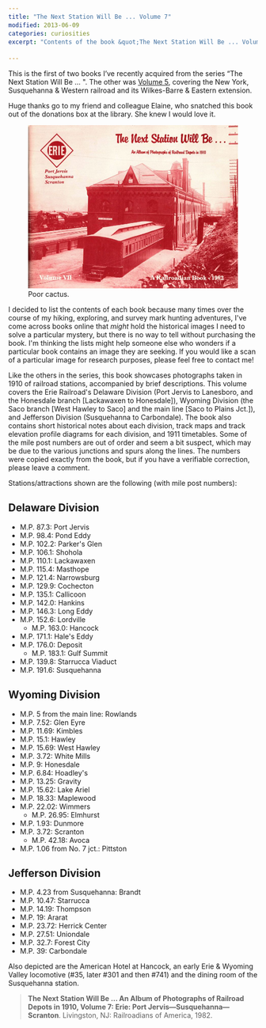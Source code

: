 ```yaml
---
title: "The Next Station Will Be ... Volume 7"
modified: 2013-06-09
categories: curiosities
excerpt: "Contents of the book &quot;The Next Station Will Be ... Volume 7: Erie: Port Jervis—Susquehanna—Scranton.&quot;"

---
```


This is the first of two books I’ve recently acquired from the series “The Next Station Will Be … ".  The other was <a href="http://jennifergalas.com/2013/05/30/the-next-station-will-be-volume-5-new-york-susquehanna-western-and-the-wilkes-barre-eastern/" title="The Next Station Will Be … Volume 5">Volume 5</a>, covering the New York, Susquehanna & Western railroad and its Wilkes-Barre & Eastern extension. 

Huge thanks go to my friend and colleague Elaine, who snatched this book out of the donations box at the library.  She knew I would love it.

<figure>
  <a href="/images/curiosities/NextStationVolume7Cover.jpg" title="Poor cactus"><img src="/images/curiosities/NextStationVolume7Cover.jpg" title="The Next Station Will Be ... Volume 7"></a>
  <figcaption>Poor cactus.</figcaption>
</figure>

I decided to list the contents of each book because many times over the course of my hiking, exploring, and survey mark hunting adventures, I've come across books online that *might* hold the historical images I need to solve a particular mystery, but there is no way to tell without purchasing the book. I'm thinking the lists might help someone else who wonders if a particular book contains an image they are seeking. If you would like a scan of a particular image for research purposes, please feel free to contact me!

Like the others in the series, this book showcases photographs taken in 1910 of railroad stations, accompanied by brief descriptions. This volume covers the Erie Railroad's Delaware Division (Port Jervis to Lanesboro, and the Honesdale branch [Lackawaxen to Honesdale]), Wyoming Division (the Saco branch [West Hawley to Saco] and the main line [Saco to Plains Jct.]), and Jefferson Division (Susquehanna to Carbondale).  The book also contains short historical notes about each division, track maps and track elevation profile diagrams for each division, and 1911 timetables. Some of the mile post numbers are out of order and seem a bit suspect, which may be due to the various junctions and spurs along the lines.  The numbers were copied exactly from the book, but if you have a verifiable correction, please leave a comment.

Stations/attractions shown are the following (with mile post numbers):

## Delaware Division

* M.P. 87.3: Port Jervis
* M.P. 98.4: Pond Eddy
* M.P. 102.2: Parker's Glen
* M.P. 106.1: Shohola
* M.P. 110.1: Lackawaxen
* M.P. 115.4: Masthope
* M.P. 121.4: Narrowsburg
* M.P. 129.9: Cochecton
* M.P. 135.1: Callicoon
* M.P. 142.0: Hankins
* M.P. 146.3: Long Eddy
* M.P. 152.6: Lordville
    * M.P. 163.0: Hancock
* M.P. 171.1: Hale's Eddy
* M.P. 176.0: Deposit
    * M.P. 183.1: Gulf Summit
* M.P. 139.8: Starrucca Viaduct
* M.P. 191.6: Susquehanna

## Wyoming Division

* M.P. 5 from the main line: Rowlands
* M.P. 7.52: Glen Eyre
* M.P. 11.69: Kimbles
* M.P. 15.1: Hawley
* M.P. 15.69: West Hawley
* M.P. 3.72: White Mills
* M.P. 9: Honesdale
* M.P. 6.84: Hoadley's
* M.P. 13.25: Gravity
* M.P. 15.62: Lake Ariel
* M.P. 18.33: Maplewood
* M.P. 22.02: Wimmers
    * M.P. 26.95: Elmhurst
* M.P. 1.93: Dunmore
* M.P. 3.72: Scranton
    * M.P. 42.18: Avoca
* M.P. 1.06 from No. 7 jct.: Pittston

## Jefferson Division

* M.P. 4.23 from Susquehanna: Brandt
* M.P. 10.47: Starrucca
* M.P. 14.19: Thompson
* M.P. 19: Ararat
* M.P. 23.72: Herrick Center
* M.P. 27.51: Uniondale
* M.P. 32.7: Forest City
* M.P. 39: Carbondale

Also depicted are the American Hotel at Hancock, an early Erie & Wyoming Valley locomotive (#35, later #301 and then #741) and the dining room of the Susquehanna station.
  
> **The Next Station Will Be ... An Album of Photographs of Railroad Depots in 1910, Volume 7: Erie: Port Jervis—Susquehanna—Scranton**. Livingston, NJ: Railroadians of America, 1982.

